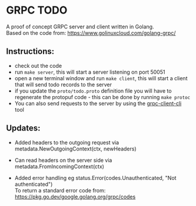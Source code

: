 # GRPC TODO

A proof of concept GRPC server and client written in Golang.  
Based on the code from: https://www.golinuxcloud.com/golang-grpc/

## Instructions:  
* check out the code
* run `make server`, this will start a server listening on port 50051
* open a new terminal window and run `make client`, this will start a client that will send todo records to the server
* if you update the `proto/todo.proto` definition file you will have to regenerate the protopuf code - this can be done by running `make protoc`
* You can also send requests to the server by using the [grpc-client-cli](https://github.com/vadimi/grpc-client-cli) tool

## Updates:  
* Added headers to the outgoing request via metadata.NewOutgoingContext(ctx, newHeaders)  
* Can read headers on the server side via metadata.FromIncomingContext(ctx)

* Added error handling eg status.Error(codes.Unauthenticated, "Not authenticated")  
To return a standard error code from: https://pkg.go.dev/google.golang.org/grpc/codes

